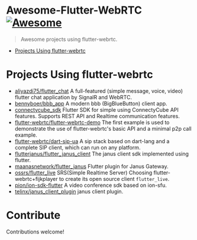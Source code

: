 # Awesome-Flutter-WebRTC [![Awesome](https://awesome.re/badge.svg)](https://awesome.re)
> Awesome projects using flutter-webrtc.

- [Projects Using flutter-webrtc](#projects-using-flutter-webrtc)


# Projects Using flutter-webrtc

- [aliyazdi75/flutter_chat](https://github.com/aliyazdi75/flutter_chat) A full-featured (simple message, voice, video) flutter chat application by SignalR and WebRTC.
- [bennyboer/bbb_app](https://github.com/bennyboer/bbb_app) A modern bbb (BigBlueButton) client app.
- [connectycube_sdk](https://pub.dev/packages/connectycube_sdk) Flutter SDK for simple using ConnectyCube API features. Supports REST API and Realtime communication features.
- [flutter-webrtc/flutter-webrtc-demo](https://flutter-webrtc/flutter-webrtc-demo) The first example is used to demonstrate the use of flutter-webrtc's basic API and a minimal p2p call example.
- [flutter-webrtc/dart-sip-ua](https://flutter-webrtc/dart-sip-ua) A sip stack based on dart-lang and a complete SIP client, which can run on any platform.
- [flutterjanus/flutter_janus_client](https://github.com/flutterjanus/flutter_janus_client) The janus client sdk implemented using flutter.
- [maanasnetwork/flutter_janus](https://github.com/maanasnetwork/flutter_janus) Flutter plugin for Janus Gateway.
- [ossrs/flutter_live](https://github.com/ossrs/flutter_live) SRS(Simple Realtime Server) Choosing flutter-webrtc+fijkplayer to create its open source client `flutter_live`.
- [pion/ion-sdk-flutter](https://github.com/pion/ion-sdk-flutter) A video conference sdk based on ion-sfu.
- [telinx/janus_client_plugin](https://github.com/telinx/janus_client_plugin) janus client plugin.


# Contribute

Contributions welcome!
